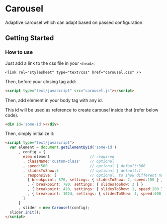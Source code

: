 # Carousel
Adaptive carousel which can adapt based on passed configuration.

## Getting Started

### How to use

Just add a link to the css file in your `<head>`:

```
<link rel="stylesheet" type="text/css" href="carousel.css" />
```

Then, before your closing <body> tag add:

```html
<script type="text/javascript" src="carousel.js"></script>
```

Then, add element in your body tag with any id. 

This id will be used as reference to create carousel inside that (refer below code).

```html
<div id='some-id'></div>
```

Then, simply initialize it:

```html
<script type="text/javascript">
  var element = document.getElementById('some-id')
      , config = { 
        elem:element                  // required
        , className:'custom-class'    // optional 
        , speed:500                   // optional | default:300
        , slidesToShow:5              // optional | default:1
        , responsive: [               // optional, to show different number of slides based on width
          { breakpoint: 570, settings: { slidesToShow: 2, speed:150 } }
          , { breakpoint: 780, settings: { slidesToShow: 3 } }
          , { breakpoint: 420, settings: { slidesToShow: 1, speed:200 } }
          , { breakpoint: 1024, settings: { slidesToShow: 4, speed:400 } }
        ]
      }
      , slider = new Carousel(config);
  slider.init();
</script>
```
